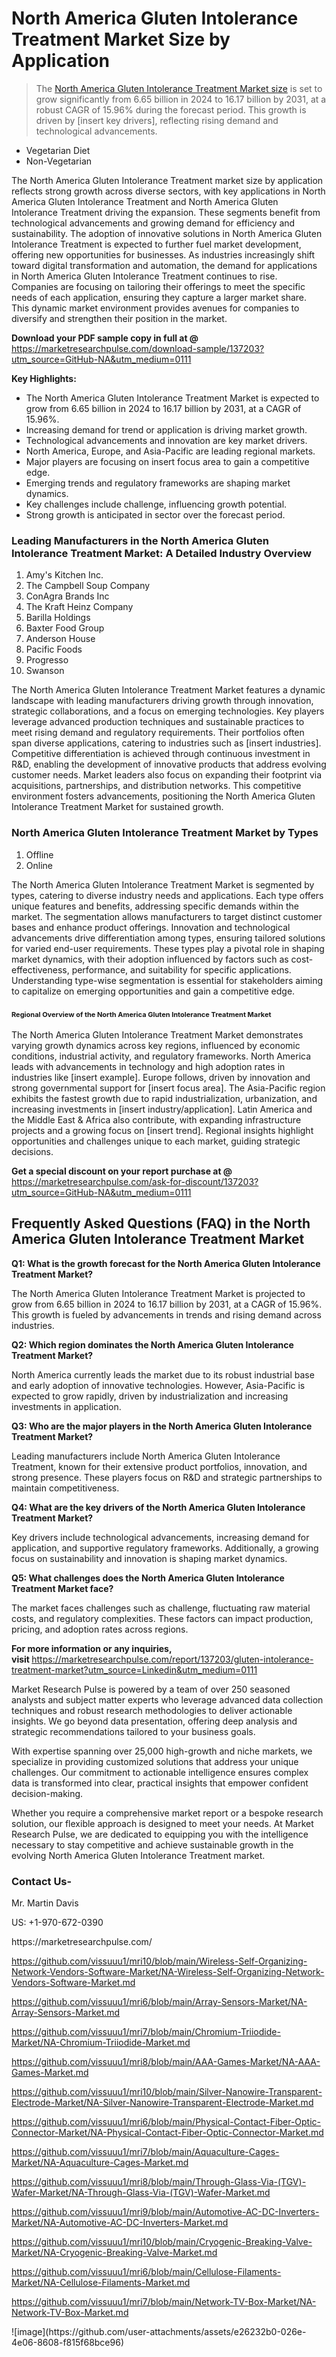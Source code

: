 <h1>North America Gluten Intolerance Treatment Market&nbsp;Size by Application</h1><blockquote><p>The <a href="https://marketresearchpulse.com/download-sample/137203?utm_source=GitHub-NA&amp;utm_medium=0111">North America Gluten Intolerance Treatment Market size</a> is set to grow significantly from 6.65 billion in 2024 to 16.17 billion by 2031, at a robust CAGR of 15.96% during the forecast period. This growth is driven by [insert key drivers], reflecting rising demand and technological advancements.</p></blockquote><ul><li>Vegetarian Diet<li> Non-Vegetarian</li></ul><p>The North America Gluten Intolerance Treatment market size by application reflects strong growth across diverse sectors, with key applications in North America Gluten Intolerance Treatment and North America Gluten Intolerance Treatment driving the expansion. These segments benefit from technological advancements and growing demand for efficiency and sustainability. The adoption of innovative solutions in North America Gluten Intolerance Treatment is expected to further fuel market development, offering new opportunities for businesses. As industries increasingly shift toward digital transformation and automation, the demand for applications in North America Gluten Intolerance Treatment continues to rise. Companies are focusing on tailoring their offerings to meet the specific needs of each application, ensuring they capture a larger market share. This dynamic market environment provides avenues for companies to diversify and strengthen their position in the market.</p><p><strong>Download your PDF sample copy in full at @ </strong><a href="https://marketresearchpulse.com/download-sample/137203?utm_source=GitHub-NA&amp;utm_medium=0111">https://marketresearchpulse.com/download-sample/137203?utm_source=GitHub-NA&amp;utm_medium=0111</a></p><p><strong>Key Highlights: </strong></p><ul><li>The North America Gluten Intolerance Treatment Market is expected to grow from 6.65 billion in 2024 to 16.17 billion by 2031, at a CAGR of 15.96%.</li><li>Increasing demand for trend or application is driving market growth.</li><li>Technological advancements and innovation are key market drivers.</li><li>North America, Europe, and Asia-Pacific are leading regional markets.</li><li>Major players are focusing on insert focus area to gain a competitive edge.</li><li>Emerging trends and regulatory frameworks are shaping market dynamics.</li><li>Key challenges include challenge, influencing growth potential.</li><li>Strong growth is anticipated in sector over the forecast period.</li></ul><h3>Leading Manufacturers in the North America Gluten Intolerance Treatment Market: A Detailed Industry Overview</h3><ol><li>Amy's Kitchen Inc.</li><li>The Campbell Soup Company</li><li>ConAgra Brands Inc</li><li>The Kraft Heinz Company</li><li>Barilla Holdings</li><li>Baxter Food Group</li><li>Anderson House</li><li>Pacific Foods</li><li>Progresso</li><li>Swanson</li></ol><div class="flex max-w-full flex-col flex-grow"><div class="min-h-8 text-message flex w-full flex-col items-end gap-2 whitespace-normal break-words [.text-message+&amp;]:mt-5" dir="auto" data-message-author-role="assistant" data-message-id="fd8432e4-4910-450d-b182-61b7bfb0a01f" data-message-model-slug="gpt-4o"><div class="flex w-full flex-col gap-1 empty:hidden first:pt-[3px]"><div class="markdown prose w-full break-words dark:prose-invert light"><p>The North America Gluten Intolerance Treatment Market features a dynamic landscape with leading manufacturers driving growth through innovation, strategic collaborations, and a focus on emerging technologies. Key players leverage advanced production techniques and sustainable practices to meet rising demand and regulatory requirements. Their portfolios often span diverse applications, catering to industries such as [insert industries]. Competitive differentiation is achieved through continuous investment in R&amp;D, enabling the development of innovative products that address evolving customer needs. Market leaders also focus on expanding their footprint via acquisitions, partnerships, and distribution networks. This competitive environment fosters advancements, positioning the North America Gluten Intolerance Treatment Market for sustained growth.</p></div></div></div></div><h3>North America Gluten Intolerance Treatment Market by Types</h3><ol><li>Offline<li> Online</li></ol><div class="flex max-w-full flex-col flex-grow"><div class="min-h-8 text-message flex w-full flex-col items-end gap-2 whitespace-normal break-words [.text-message+&amp;]:mt-5" dir="auto" data-message-author-role="assistant" data-message-id="084470be-0bb7-4664-bddf-5156b4f41249" data-message-model-slug="gpt-4o-mini"><div class="flex w-full flex-col gap-1 empty:hidden first:pt-[3px]"><div class="markdown prose w-full break-words dark:prose-invert light"><p>The North America Gluten Intolerance Treatment Market is segmented by types, catering to diverse industry needs and applications. Each type offers unique features and benefits, addressing specific demands within the market. The segmentation allows manufacturers to target distinct customer bases and enhance product offerings. Innovation and technological advancements drive differentiation among types, ensuring tailored solutions for varied end-user requirements. These types play a pivotal role in shaping market dynamics, with their adoption influenced by factors such as cost-effectiveness, performance, and suitability for specific applications. Understanding type-wise segmentation is essential for stakeholders aiming to capitalize on emerging opportunities and gain a competitive edge.</p></div></div></div></div><h3><span style="font-size: 11px;">Regional Overview of the North America Gluten Intolerance Treatment Market</span></h3><div class="flex max-w-full flex-col flex-grow"><div class="min-h-8 text-message flex w-full flex-col items-end gap-2 whitespace-normal break-words [.text-message+&amp;]:mt-5" dir="auto" data-message-author-role="assistant" data-message-id="e9038762-ce64-4e30-91c9-9bd413514231" data-message-model-slug="gpt-4o-mini"><div class="flex w-full flex-col gap-1 empty:hidden first:pt-[3px]"><div class="markdown prose w-full break-words dark:prose-invert light"><p>The North America Gluten Intolerance Treatment Market demonstrates varying growth dynamics across key regions, influenced by economic conditions, industrial activity, and regulatory frameworks. North America leads with advancements in technology and high adoption rates in industries like [insert example]. Europe follows, driven by innovation and strong governmental support for [insert focus area]. The Asia-Pacific region exhibits the fastest growth due to rapid industrialization, urbanization, and increasing investments in [insert industry/application]. Latin America and the Middle East &amp; Africa also contribute, with expanding infrastructure projects and a growing focus on [insert trend]. Regional insights highlight opportunities and challenges unique to each market, guiding strategic decisions.</p></div></div></div></div><p><strong>Get a special discount on your report purchase at @ </strong><a href="https://marketresearchpulse.com/ask-for-discount/137203?utm_source=GitHub-NA&amp;utm_medium=0111">https://marketresearchpulse.com/ask-for-discount/137203?utm_source=GitHub-NA&amp;utm_medium=0111</a></p><h2>Frequently Asked Questions (FAQ) in the North America Gluten Intolerance Treatment Market</h2><p><strong>Q1: What is the growth forecast for the North America Gluten Intolerance Treatment Market?</strong></p><p>The North America Gluten Intolerance Treatment Market is projected to grow from 6.65 billion in 2024 to 16.17 billion by 2031, at a CAGR of 15.96%. This growth is fueled by advancements in trends and rising demand across industries.</p><p><strong>Q2: Which region dominates the North America Gluten Intolerance Treatment Market?</strong></p><p>North America currently leads the market due to its robust industrial base and early adoption of innovative technologies. However, Asia-Pacific is expected to grow rapidly, driven by industrialization and increasing investments in application.</p><p><strong>Q3: Who are the major players in the North America Gluten Intolerance Treatment Market?</strong></p><p>Leading manufacturers include North America Gluten Intolerance Treatment, known for their extensive product portfolios, innovation, and strong presence. These players focus on R&amp;D and strategic partnerships to maintain competitiveness.</p><p><strong>Q4: What are the key drivers of the North America Gluten Intolerance Treatment Market?</strong></p><p>Key drivers include technological advancements, increasing demand for application, and supportive regulatory frameworks. Additionally, a growing focus on sustainability and innovation is shaping market dynamics.</p><p><strong>Q5: What challenges does the North America Gluten Intolerance Treatment Market face?</strong></p><p>The market faces challenges such as challenge, fluctuating raw material costs, and regulatory complexities. These factors can impact production, pricing, and adoption rates across regions.</p><p><strong>For more information or any inquiries, visit&nbsp;</strong><a href="https://marketresearchpulse.com/report/137203/gluten-intolerance-treatment-market?utm_source=Linkedin&utm_medium=0111">https://marketresearchpulse.com/report/137203/gluten-intolerance-treatment-market?utm_source=Linkedin&utm_medium=0111</a></p><p>Market Research Pulse is powered by a team of over 250 seasoned analysts and subject matter experts who leverage advanced data collection techniques and robust research methodologies to deliver actionable insights. We go beyond data presentation, offering deep analysis and strategic recommendations tailored to your business goals.</p><p>With expertise spanning over 25,000 high-growth and niche markets, we specialize in providing customized solutions that address your unique challenges. Our commitment to actionable intelligence ensures complex data is transformed into clear, practical insights that empower confident decision-making.</p><p>Whether you require a comprehensive market report or a bespoke research solution, our flexible approach is designed to meet your needs. At Market Research Pulse, we are dedicated to equipping you with the intelligence necessary to stay competitive and achieve sustainable growth in the evolving North America Gluten Intolerance Treatment market.</p><h3><strong>Contact Us-</strong></h3><p>Mr. Martin Davis</p><p>US: +1-970-672-0390</p><p>https://marketresearchpulse.com/</p><p><a href="https://github.com/vissuuu1/mri10/blob/main/Wireless-Self-Organizing-Network-Vendors-Software-Market/NA-Wireless-Self-Organizing-Network-Vendors-Software-Market.md">https://github.com/vissuuu1/mri10/blob/main/Wireless-Self-Organizing-Network-Vendors-Software-Market/NA-Wireless-Self-Organizing-Network-Vendors-Software-Market.md</a></p><p><a href="https://github.com/vissuuu1/mri6/blob/main/Array-Sensors-Market/NA-Array-Sensors-Market.md">https://github.com/vissuuu1/mri6/blob/main/Array-Sensors-Market/NA-Array-Sensors-Market.md</a></p><p><a href="https://github.com/vissuuu1/mri7/blob/main/Chromium-Triiodide-Market/NA-Chromium-Triiodide-Market.md">https://github.com/vissuuu1/mri7/blob/main/Chromium-Triiodide-Market/NA-Chromium-Triiodide-Market.md</a></p><p><a href="https://github.com/vissuuu1/mri8/blob/main/AAA-Games-Market/NA-AAA-Games-Market.md">https://github.com/vissuuu1/mri8/blob/main/AAA-Games-Market/NA-AAA-Games-Market.md</a></p><p><a href="https://github.com/vissuuu1/mri10/blob/main/Silver-Nanowire-Transparent-Electrode-Market/NA-Silver-Nanowire-Transparent-Electrode-Market.md">https://github.com/vissuuu1/mri10/blob/main/Silver-Nanowire-Transparent-Electrode-Market/NA-Silver-Nanowire-Transparent-Electrode-Market.md</a></p><p><a href="https://github.com/vissuuu1/mri6/blob/main/Physical-Contact-Fiber-Optic-Connector-Market/NA-Physical-Contact-Fiber-Optic-Connector-Market.md">https://github.com/vissuuu1/mri6/blob/main/Physical-Contact-Fiber-Optic-Connector-Market/NA-Physical-Contact-Fiber-Optic-Connector-Market.md</a></p><p><a href="https://github.com/vissuuu1/mri7/blob/main/Aquaculture-Cages-Market/NA-Aquaculture-Cages-Market.md">https://github.com/vissuuu1/mri7/blob/main/Aquaculture-Cages-Market/NA-Aquaculture-Cages-Market.md</a></p><p><a href="https://github.com/vissuuu1/mri8/blob/main/Through-Glass-Via-(TGV)-Wafer-Market/NA-Through-Glass-Via-(TGV)-Wafer-Market.md">https://github.com/vissuuu1/mri8/blob/main/Through-Glass-Via-(TGV)-Wafer-Market/NA-Through-Glass-Via-(TGV)-Wafer-Market.md</a></p><p><a href="https://github.com/vissuuu1/mri9/blob/main/Automotive-AC-DC-Inverters-Market/NA-Automotive-AC-DC-Inverters-Market.md">https://github.com/vissuuu1/mri9/blob/main/Automotive-AC-DC-Inverters-Market/NA-Automotive-AC-DC-Inverters-Market.md</a></p><p><a href="https://github.com/vissuuu1/mri10/blob/main/Cryogenic-Breaking-Valve-Market/NA-Cryogenic-Breaking-Valve-Market.md">https://github.com/vissuuu1/mri10/blob/main/Cryogenic-Breaking-Valve-Market/NA-Cryogenic-Breaking-Valve-Market.md</a></p><p><a href="https://github.com/vissuuu1/mri6/blob/main/Cellulose-Filaments-Market/NA-Cellulose-Filaments-Market.md">https://github.com/vissuuu1/mri6/blob/main/Cellulose-Filaments-Market/NA-Cellulose-Filaments-Market.md</a></p><p><a href="https://github.com/vissuuu1/mri7/blob/main/Network-TV-Box-Market/NA-Network-TV-Box-Market.md">https://github.com/vissuuu1/mri7/blob/main/Network-TV-Box-Market/NA-Network-TV-Box-Market.md</a></p>
![image](https://github.com/user-attachments/assets/e26232b0-026e-4e06-8608-f815f68bce96)
